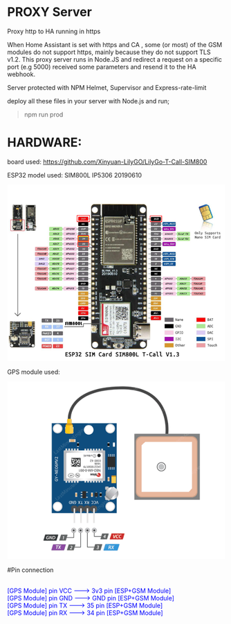 # PROXY Server
Proxy http to HA running in https 

When Home Assistant is set with https and CA , some (or most) of the GSM modules do not support https, mainly because they do not support TLS v1.2.
This proxy server runs in Node.JS and redirect a request on a specific port (e.g 5000) received some parameters and resend it to the HA webhook.


Server protected with NPM Helmet, Supervisor and Express-rate-limit 

deploy all these files in your server with Node.js and run;

> npm run prod


# HARDWARE:
board used: https://github.com/Xinyuan-LilyGO/LilyGo-T-Call-SIM800

ESP32 model used: SIM800L IP5306 20190610

![ESP+GSM module](/HARDWARE/images/TTGO_T-Call.png)


GPS module used:

![GPS module](/HARDWARE/images/gps.png)



#Pin connection

<span style="color: blue">  
<br>
[GPS Module] pin VCC ---> 3v3 pin [ESP+GSM Module]
<br>
[GPS Module] pin GND ---> GND pin [ESP+GSM Module]
<br>
[GPS Module] pin TX  ---> 35 pin [ESP+GSM Module]
<br>
[GPS Module] pin RX  ---> 34 pin [ESP+GSM Module] 
<br>
</span>

